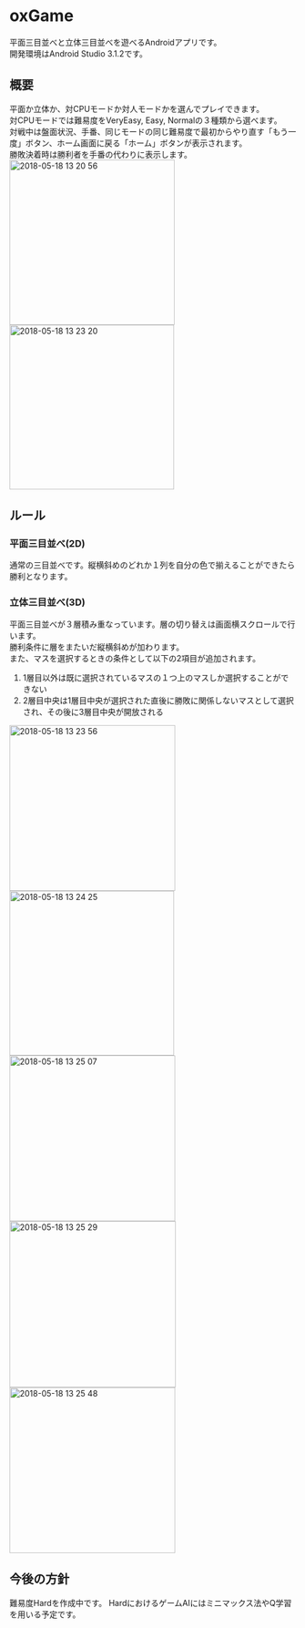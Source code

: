 # oxGame
平面三目並べと立体三目並べを遊べるAndroidアプリです。  
開発環境はAndroid Studio 3.1.2です。

## 概要
平面か立体か、対CPUモードか対人モードかを選んでプレイできます。  
対CPUモードでは難易度をVeryEasy, Easy, Normalの３種類から選べます。  
対戦中は盤面状況、手番、同じモードの同じ難易度で最初からやり直す「もう一度」ボタン、ホーム画面に戻る「ホーム」ボタンが表示されます。  
勝敗決着時は勝利者を手番の代わりに表示します。  
<img width="290" alt="2018-05-18 13 20 56" src="https://user-images.githubusercontent.com/38423640/40216884-b77d97a4-5aa4-11e8-996c-9d34036fd5df.png">
<img width="289" alt="2018-05-18 13 23 20" src="https://user-images.githubusercontent.com/38423640/40216903-c5553cec-5aa4-11e8-8482-a0adc482f4ba.png">

## ルール
### 平面三目並べ(2D)
通常の三目並べです。縦横斜めのどれか１列を自分の色で揃えることができたら勝利となります。

### 立体三目並べ(3D)
平面三目並べが３層積み重なっています。層の切り替えは画面横スクロールで行います。  
勝利条件に層をまたいだ縦横斜めが加わります。  
また、マスを選択するときの条件として以下の2項目が追加されます。  
1. 1層目以外は既に選択されているマスの１つ上のマスしか選択することができない
2. 2層目中央は1層目中央が選択された直後に勝敗に関係しないマスとして選択され、その後に3層目中央が開放される  
<img width="291" alt="2018-05-18 13 23 56" src="https://user-images.githubusercontent.com/38423640/40216906-cacd0ee8-5aa4-11e8-97ed-9ec7a089cbe9.png">
<img width="289" alt="2018-05-18 13 24 25" src="https://user-images.githubusercontent.com/38423640/40216911-cf3386d8-5aa4-11e8-8de5-4237c486f56e.png">
<img width="291" alt="2018-05-18 13 25 07" src="https://user-images.githubusercontent.com/38423640/40216913-d67c68ba-5aa4-11e8-88b7-4a865c00b5c5.png">
<img width="292" alt="2018-05-18 13 25 29" src="https://user-images.githubusercontent.com/38423640/40216916-decd6e24-5aa4-11e8-867a-5550815d11e0.png">
<img width="291" alt="2018-05-18 13 25 48" src="https://user-images.githubusercontent.com/38423640/40216928-e6b7eaba-5aa4-11e8-88db-c2c493b6dc4a.png">


## 今後の方針
難易度Hardを作成中です。
HardにおけるゲームAIにはミニマックス法やQ学習を用いる予定です。
